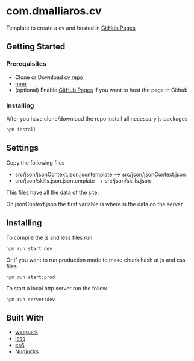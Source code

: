 # com.dmalliaros.cv

Template to create a cv and hosted in [GitHub Pages](https://pages.github.com/)

## Getting Started


### Prerequisites
* Clone or Download [cv repo](https://github.com/DMalliaros/cv)
* [npm](https://www.npmjs.com/get-npm)
* (optional) Enable [GitHub Pages](https://pages.github.com/) if you want to host the page in Github

### Installing

After you have clone/download the repo install all necessary js packages 

```
npm install
```
## Settings

Copy the following files

* src/json/jsonContext.json.jsontemplate --> src/json/jsonContext.json 
* src/json/skills.json.jsontemplate --> src/json/skills.json 

This files have all the data of the site.

On jsonContext.json the first variable is where is the data on the server 

## Installing

To compile the js and less files run 

```
npm run start:dev
```

Or if you want to run production mode to make chunk hash at js and css files

```
npm run start:prod
```

To start a local http server run the follow
```
npm run server:dev
```


## Built With

* [webpack](https://webpack.js.org/)
* [less](http://lesscss.org/)
* [es6](http://es6-features.org/)
* [Nunjucks](https://mozilla.github.io/nunjucks/)